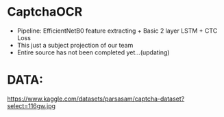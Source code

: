 # CaptchaOCR
- Pipeline: EfficientNetB0 feature extracting + Basic 2 layer LSTM + CTC Loss
- This just a subject projection of our team 
- Entire source has not been completed yet...(updating)

# DATA: 
https://www.kaggle.com/datasets/parsasam/captcha-dataset?select=116gw.jpg
